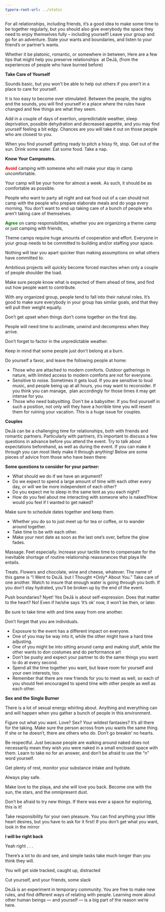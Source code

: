 ```yaml
---
typora-root-url: ../static
---
```




For all relationships, including friends, it’s a good idea to make some time to be together regularly, but you should also give everybody the space they need to enjoy themselves fully – including yourself! Leave your group and go for an adventure. State your wants and boundaries, and listen to your friend’s or partner’s wants.

Whether it be platonic, romantic, or somewhere in between, Here are a few tips that might help you preserve relationships  at DeJā, (from the experiences of people who have burned before)



**Take Care of Yourself**

Sounds basic, but you won't be able to help out others if you aren't in a place to care for yourself.

​It is too easy to become over stimulated. Between the people, the sights and the sounds, you will find yourself in a place where the rules have changed and few things are what they seem.

Add in a couple of days of exertion, unpredictable weather, sleep deprivation, possible dehydration and decreased appetite, and you may find yourself feeling a bit edgy. Chances are you will take it out on those people who are closest to you.

When you find yourself getting ready to pitch a hissy fit, stop. Get out of the sun. Drink some water. Eat some food. Take a nap.



**Know Your Campmates.**

<span style ="color:red;">**Avoid**</span> camping with someone who will make your stay in camp uncomfortable.

Your camp will be your home for almost a week. As such, it should be as comfortable as possible.

People who want to party all night and eat food out of a can should not camp with the people who prepare elaborate meals and do yoga every morning. You don’t want to end up taking care of a bunch of people who aren’t taking care of themselves.

<span style="color:green;">**Agree**</span> on camp responsibilities, whether you are organizing a theme camp or just camping with friends,

Theme camps require huge amounts of cooperation and effort. Everyone in your group needs to be committed to building and/or staffing your space.

Nothing will tear you apart quicker than making assumptions on what others have committed to.

Ambitious projects will quickly become forced marches when only a couple of people shoulder the load.

Make sure people know what is expected of them ahead of time, and find out how people want to contribute.

With any organized group, people tend to fall into their natural roles. It’s good to make sure everybody in your group has similar goals, and that they will pull their weight equally.

Don’t get upset when things don’t come together on the first day.

People will need time to acclimate, unwind and decompress when they arrive.

Don’t forget to factor in the unpredictable weather.

Keep in mind that some people just don’t belong at a burn.

Do yourself a favor, and leave the following people at home:

- Those who are attached to modern comforts.  Outdoor gatherings in nature, with limited access to modern comforts are not for everyone.
- Sensitive to noise.  Sometimes it gets loud. If you are sensitive to loud music, and people being up at all hours, you may want to reconsider. If you think you can manage,  plan accordingly for those times it may get intense for you.
- Those who need babysitting.  Don't be a babysitter.  If you find yourself in such a position, not only will they have a horrible time you will resent them for ruining your vacation. This is a huge issue for couples.



**Couples**

DeJā can be a challenging time for relationships, both with friends and romantic partners. Particularly with partners, it’s important to discuss a few questions in advance before you attend the event. Try to talk about expectations beforehand, as well as during the event. If you can make it through you can most likely make it through anything! Below are some pieces of advice from those who have been there:

**Some questions to consider for your partner:**

- What should we do if we have an argument?
- Do we expect to spend a large amount of time with each other every day, or will we be more independent of each other?
- Do you expect me to sleep in the same tent as you each night?
 - How do you feel about me interacting with someone who is naked?How would you feel if I wanted to get naked?

Make sure to schedule dates together and keep them.

- Whether you do so to just meet up for tea or coffee, or to wander around together.
- Take time to be with each other.
- Make your next date as soon as the last one’s over, before the glow fades.

Massage. Feet especially. Increase your tactile time to compensate for the inevitable shortage of routine relationship reassurances that playa life entails.

Treats. Flowers and chocolate, wine and cheese, whatever. The name of this game is “I Went to DeJā. but I Thought \*Only* About You.” Take care of one another. Watch to insure that enough water is going through you both. If you don’t stay hydrated, you’ll be broken up by the end of the event.

Push boundaries? Nyet! Yes DeJā is about self-expression. Does that matter to the heart? No! Even if he/she says ‘it’s ok’ now, it won’t be then, or later.

Be sure to take time with and time away from one another.

Don’t forget that you are individuals. 

- Exposure to the event has a different impact on everyone.
- One of you may be way into it, while the other might have a hard time adjusting.
- One of you might be into sitting around camp and making stuff, while the other wants to don costumes and do performance art
- Don’t be pushy and expect your partner to do the same things you want to do at every second.
- Spend all the time together you want, but leave room for yourself and your own interests, too.
- Remember that there are new friends for you to meet as well, so each of you should feel encouraged to spend time with other people as well as each other.



**Sex and the Single Burner**

There is a lot of sexual energy whirling about. Anything and everything can and will happen when you gather a bunch of people in this environment.

Figure out what you want. Love? Sex? Your wildest fantasies? It’s all there for the taking. Make sure the person across from you wants the same thing. If she or he doesn’t, there are others who do. Don’t go breakin’ no hearts.

Be respectful. Just because people are walking around naked does not necessarily mean they wish *you* were naked in a small enclosed space with them. Learn to take no for an answer, and don’t be afraid to use the “n” word yourself.

Get plenty of rest, monitor your substance intake and hydrate.

Always play safe.

Make love to the playa, and she will love you back. Become one with the sun, the stars, and the omnipresent dust.

Don’t be afraid to try new things. If there was ever a space for exploring, this is it!

Take responsibility for your own pleasure. You can find anything your little heart desires, but you have to ask for it first! If you don’t get what you want, look in the mirror

**I will be right back**

Yeah right . . .

There’s a lot to do and see, and simple tasks take much longer than you think they will.

You will get side tracked, caught up, distracted

Cut yourself, and your friends, some slack

DeJā is an experiment in temporary community. You are free to make new rules, and find different ways of relating with people. Learning more about other human beings — and yourself — is a big part of the reason we’re here.

